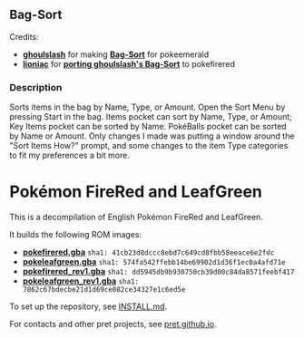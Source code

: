 ## Bag-Sort

Credits:
* [**ghoulslash**](https://github.com/ghoulslash) for making [**Bag-Sort**](https://github.com/ghoulslash/pokeemerald/tree/bag_sort) for pokeemerald
* [**lioniac**](https://github.com/lioniac) for [**porting ghoulslash's Bag-Sort**](https://github.com/lioniac/pokefirered/commit/a46c37af34d913019589abe14b5ecb49c22f5484) to pokefirered

### Description
Sorts items in the bag by Name, Type, or Amount. Open the Sort Menu by pressing Start in the bag. Items pocket can sort by Name, Type, or Amount; Key Items pocket can be sorted by Name. PokéBalls pocket can be sorted by Name or Amount. Only changes I made was putting a window around the "Sort Items How?" prompt, and some changes to the item Type categories to fit my preferences a bit more.

# Pokémon FireRed and LeafGreen

This is a decompilation of English Pokémon FireRed and LeafGreen.

It builds the following ROM images:

* [**pokefirered.gba**](https://datomatic.no-intro.org/?page=show_record&s=23&n=1616) `sha1: 41cb23d8dccc8ebd7c649cd8fbb58eeace6e2fdc`
* [**pokeleafgreen.gba**](https://datomatic.no-intro.org/?page=show_record&s=23&n=1617) `sha1: 574fa542ffebb14be69902d1d36f1ec0a4afd71e`
* [**pokefirered_rev1.gba**](https://datomatic.no-intro.org/?page=show_record&s=23&n=1672) `sha1: dd5945db9b930750cb39d00c84da8571feebf417`
* [**pokeleafgreen_rev1.gba**](https://datomatic.no-intro.org/index.php?page=show_record&s=23&n=1668) `sha1: 7862c67bdecbe21d1d69ce082ce34327e1c6ed5e`

To set up the repository, see [INSTALL.md](INSTALL.md).

For contacts and other pret projects, see [pret.github.io](https://pret.github.io/).
